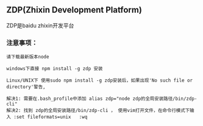 ZDP(Zhixin Development Platform)
------------

ZDP是baidu zhixin开发平台


### 注意事项：

    请下载最新版本node

    windows下直接 npm install -g zdp 安装

    Linux/UNIX下 使用sudo npm install -g zdp安装后，如果出现'No such file or directory'警告,

    解决1: 需要在.bash_profile中添加 alias zdp="node zdp的全局安装路径/bin/zdp-cli"
    解决2: 找到 zdp的全局安装路径/bin/zdp-cli ， 使用vim打开文件，在命令行模式下输入 :set fileformats=unix   :wq
